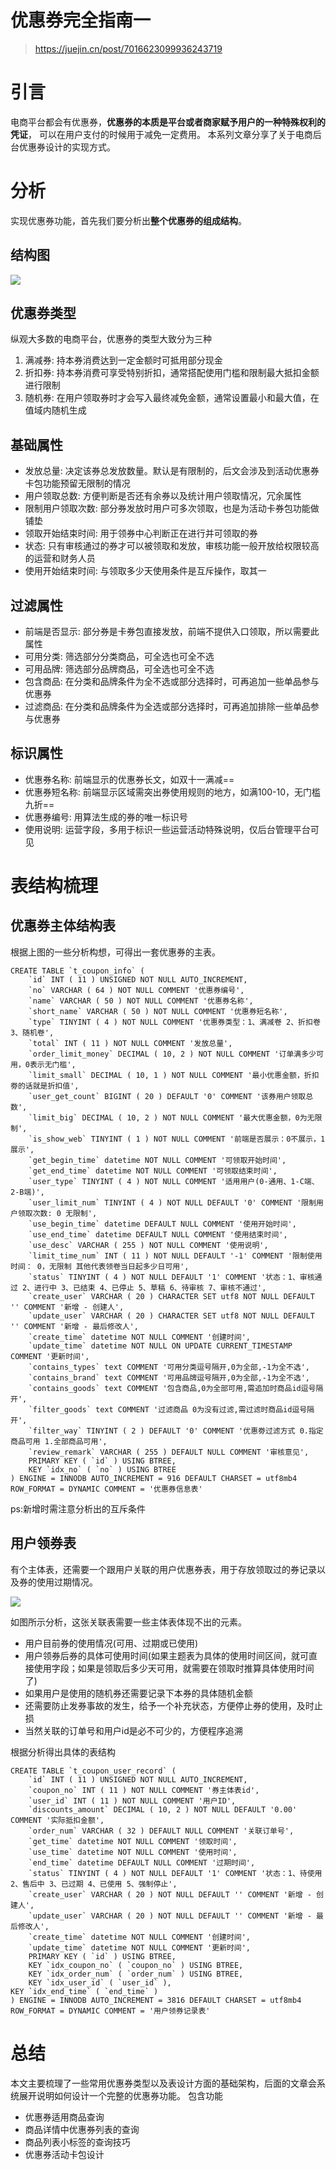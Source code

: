 

优惠券完全指南一
======
> https://juejin.cn/post/7016623099936243719


# 引言
电商平台都会有优惠券，**优惠券的本质是平台或者商家赋予用户的一种特殊权利的凭证**，
可以在用户支付的时候用于减免一定费用。
本系列文章分享了关于电商后台优惠券设计的实现方式。


# 分析
实现优惠券功能，首先我们要分析出**整个优惠券的组成结构**。

## 结构图
![](images/01.优惠券的结构图.png)

## 优惠券类型
纵观大多数的电商平台，优惠券的类型大致分为三种

1. 满减券: 持本券消费达到一定金额时可抵用部分现金
2. 折扣券: 持本券消费可享受特别折扣，通常搭配使用门槛和限制最大抵扣金额进行限制
3. 随机券: 在用户领取券时才会写入最终减免金额，通常设置最小和最大值，在值域内随机生成

## 基础属性
* 发放总量: 决定该券总发放数量。默认是有限制的，后文会涉及到活动优惠券卡包功能预留无限制的情况
* 用户领取总数: 方便判断是否还有余券以及统计用户领取情况，冗余属性
* 限制用户领取次数: 部分券发放时用户可多次领取，也是为活动卡券包功能做铺垫
* 领取开始结束时间: 用于领券中心判断正在进行并可领取的券
* 状态: 只有审核通过的券才可以被领取和发放，审核功能一般开放给权限较高的运营和财务人员
* 使用开始结束时间: 与领取多少天使用条件是互斥操作，取其一

## 过滤属性
* 前端是否显示: 部分券是卡券包直接发放，前端不提供入口领取，所以需要此属性
* 可用分类: 筛选部分分类商品，可全选也可全不选
* 可用品牌: 筛选部分品牌商品，可全选也可全不选
* 包含商品: 在分类和品牌条件为全不选或部分选择时，可再追加一些单品参与优惠券
* 过滤商品: 在分类和品牌条件为全选或部分选择时，可再追加排除一些单品参与优惠券

## 标识属性
* 优惠券名称: 前端显示的优惠券长文，如双十一满减==
* 优惠券短名称: 前端显示区域需突出券使用规则的地方，如满100-10，无门槛九折==
* 优惠券编号: 用算法生成的券的唯一标识号
* 使用说明: 运营字段，多用于标识一些运营活动特殊说明，仅后台管理平台可见


# 表结构梳理
## 优惠券主体结构表
根据上图的一些分析构想，可得出一套优惠券的主表。

```roomsql
CREATE TABLE `t_coupon_info` (
	`id` INT ( 11 ) UNSIGNED NOT NULL AUTO_INCREMENT,
	`no` VARCHAR ( 64 ) NOT NULL COMMENT '优惠券编号',
	`name` VARCHAR ( 50 ) NOT NULL COMMENT '优惠券名称',
	`short_name` VARCHAR ( 50 ) NOT NULL COMMENT '优惠券短名称',
	`type` TINYINT ( 4 ) NOT NULL COMMENT '优惠券类型：1、满减卷 2、折扣卷 3、随机卷',
	`total` INT ( 11 ) NOT NULL COMMENT '发放总量',
	`order_limit_money` DECIMAL ( 10, 2 ) NOT NULL COMMENT '订单满多少可用，0表示无门槛',
	`limit_small` DECIMAL ( 10, 1 ) NOT NULL COMMENT '最小优惠金额，折扣劵的话就是折扣值',
	`user_get_count` BIGINT ( 20 ) DEFAULT '0' COMMENT '该券用户领取总数',
	`limit_big` DECIMAL ( 10, 2 ) NOT NULL COMMENT '最大优惠金额，0为无限制',
	`is_show_web` TINYINT ( 1 ) NOT NULL COMMENT '前端是否展示：0不展示，1展示',
	`get_begin_time` datetime NOT NULL COMMENT '可领取开始时间',
	`get_end_time` datetime NOT NULL COMMENT '可领取结束时间',
	`user_type` TINYINT ( 4 ) NOT NULL COMMENT '适用用户(0-通用、1-C端、2-B端)',
	`user_limit_num` TINYINT ( 4 ) NOT NULL DEFAULT '0' COMMENT '限制用户领取次数: 0 无限制',
	`use_begin_time` datetime DEFAULT NULL COMMENT '使用开始时间',
	`use_end_time` datetime DEFAULT NULL COMMENT '使用结束时间',
	`use_desc` VARCHAR ( 255 ) NOT NULL COMMENT '使用说明',
	`limit_time_num` INT ( 11 ) NOT NULL DEFAULT '-1' COMMENT '限制使用时间： 0，无限制 其他代表领卷当日起多少日可用',
	`status` TINYINT ( 4 ) NOT NULL DEFAULT '1' COMMENT '状态：1、审核通过 2、进行中 3、已结束 4、已停止 5、草稿 6、待审核 7、审核不通过',
	`create_user` VARCHAR ( 20 ) CHARACTER SET utf8 NOT NULL DEFAULT '' COMMENT '新增 - 创建人',
	`update_user` VARCHAR ( 20 ) CHARACTER SET utf8 NOT NULL DEFAULT '' COMMENT '新增 - 最后修改人',
	`create_time` datetime NOT NULL COMMENT '创建时间',
	`update_time` datetime NOT NULL ON UPDATE CURRENT_TIMESTAMP COMMENT '更新时间',
	`contains_types` text COMMENT '可用分类逗号隔开,0为全部,-1为全不选',
	`contains_brand` text COMMENT '可用品牌逗号隔开,0为全部,-1为全不选',
	`contains_goods` text COMMENT '包含商品,0为全部可用,需追加时商品id逗号隔开',
	`filter_goods` text COMMENT '过滤商品 0为没有过滤,需过滤时商品id逗号隔开',
	`filter_way` TINYINT ( 2 ) DEFAULT '0' COMMENT '优惠劵过滤方式 0.指定商品可用 1.全部商品可用',
	`review_remark` VARCHAR ( 255 ) DEFAULT NULL COMMENT '审核意见',
	PRIMARY KEY ( `id` ) USING BTREE,
	KEY `idx_no` ( `no` ) USING BTREE 
) ENGINE = INNODB AUTO_INCREMENT = 916 DEFAULT CHARSET = utf8mb4 ROW_FORMAT = DYNAMIC COMMENT = '优惠券信息表'
```

ps:新增时需注意分析出的互斥条件

## 用户领券表
有个主体表，还需要一个跟用户关联的用户优惠券表，用于存放领取过的券记录以及券的使用过期情况。

![](images/02.我的优惠券.jpg)

如图所示分析，这张关联表需要一些主体表体现不出的元素。

* 用户目前券的使用情况(可用、过期或已使用)
* 用户领券后券的具体可使用时间(如果主题表为具体的使用时间区间，就可直接使用字段；如果是领取后多少天可用，就需要在领取时推算具体使用时间了)
* 如果用户是使用的随机券还需要记录下本券的具体随机金额
* 还需要防止发券事故的发生，给予一个补充状态，方便停止券的使用，及时止损
* 当然关联的订单号和用户id是必不可少的，方便程序追溯

根据分析得出具体的表结构

```roomsql
CREATE TABLE `t_coupon_user_record` (
	`id` INT ( 11 ) UNSIGNED NOT NULL AUTO_INCREMENT,
	`coupon_no` INT ( 11 ) NOT NULL COMMENT '券主体表id',
	`user_id` INT ( 11 ) NOT NULL COMMENT '用户ID',
	`discounts_amount` DECIMAL ( 10, 2 ) NOT NULL DEFAULT '0.00' COMMENT '实际抵扣金额',
	`order_num` VARCHAR ( 32 ) DEFAULT NULL COMMENT '关联订单号',
	`get_time` datetime NOT NULL COMMENT '领取时间',
	`use_time` datetime NOT NULL COMMENT '使用时间',
	`end_time` datetime DEFAULT NULL COMMENT '过期时间',
	`status` TINYINT ( 4 ) NOT NULL DEFAULT '1' COMMENT '状态：1、待使用 2、售后中 3、已过期 4、已使用 5、强制停止',
	`create_user` VARCHAR ( 20 ) NOT NULL DEFAULT '' COMMENT '新增 - 创建人',
	`update_user` VARCHAR ( 20 ) NOT NULL DEFAULT '' COMMENT '新增 - 最后修改人',
	`create_time` datetime NOT NULL COMMENT '创建时间',
	`update_time` datetime NOT NULL COMMENT '更新时间',
	PRIMARY KEY ( `id` ) USING BTREE,
	KEY `idx_coupon_no` ( `coupon_no` ) USING BTREE,
	KEY `idx_order_num` ( `order_num` ) USING BTREE,
	KEY `idx_user_id` ( `user_id` ),
KEY `idx_end_time` ( `end_time` ) 
) ENGINE = INNODB AUTO_INCREMENT = 3816 DEFAULT CHARSET = utf8mb4 ROW_FORMAT = DYNAMIC COMMENT = '用户领券记录表'
```


# 总结
本文主要梳理了一些常用优惠券类型以及表设计方面的基础架构，后面的文章会系统展开说明如何设计一个完整的优惠券功能。
包含功能

* 优惠券适用商品查询
* 商品详情中优惠券列表的查询
* 商品列表小标签的查询技巧
* 优惠券活动卡包设计


